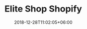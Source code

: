 ---
title: "Elite Shop Shopify"
date: 2018-12-28T11:02:05+06:00 
# type don't remove or customize
type : "docs"
---